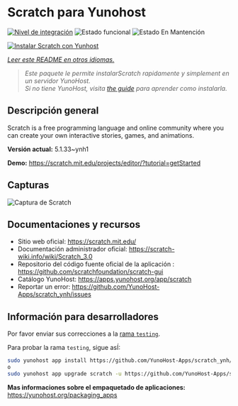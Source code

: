 <!--
Este archivo README esta generado automaticamente<https://github.com/YunoHost/apps/tree/master/tools/readme_generator>
No se debe editar a mano.
-->

# Scratch para Yunohost

[![Nivel de integración](https://apps.yunohost.org/badge/integration/scratch)](https://ci-apps.yunohost.org/ci/apps/scratch/)
![Estado funcional](https://apps.yunohost.org/badge/state/scratch)
![Estado En Mantención](https://apps.yunohost.org/badge/maintained/scratch)

[![Instalar Scratch con Yunhost](https://install-app.yunohost.org/install-with-yunohost.svg)](https://install-app.yunohost.org/?app=scratch)

*[Leer este README en otros idiomas.](./ALL_README.md)*

> *Este paquete le permite instalarScratch rapidamente y simplement en un servidor YunoHost.*  
> *Si no tiene YunoHost, visita [the guide](https://yunohost.org/install) para aprender como instalarla.*

## Descripción general

Scratch is a free programming language and online community where you can create your own interactive stories, games, and animations.

**Versión actual:** 5.1.33~ynh1

**Demo:** <https://scratch.mit.edu/projects/editor/?tutorial=getStarted>

## Capturas

![Captura de Scratch](./doc/screenshots/800px-Scratch_3.0_Éditeur.png)

## Documentaciones y recursos

- Sitio web oficial: <https://scratch.mit.edu/>
- Documentación administrador oficial: <https://scratch-wiki.info/wiki/Scratch_3.0>
- Repositorio del código fuente oficial de la aplicación : <https://github.com/scratchfoundation/scratch-gui>
- Catálogo YunoHost: <https://apps.yunohost.org/app/scratch>
- Reportar un error: <https://github.com/YunoHost-Apps/scratch_ynh/issues>

## Información para desarrolladores

Por favor enviar sus correcciones a la [rama `testing`](https://github.com/YunoHost-Apps/scratch_ynh/tree/testing).

Para probar la rama `testing`, sigue asÍ:

```bash
sudo yunohost app install https://github.com/YunoHost-Apps/scratch_ynh/tree/testing --debug
o
sudo yunohost app upgrade scratch -u https://github.com/YunoHost-Apps/scratch_ynh/tree/testing --debug
```

**Mas informaciones sobre el empaquetado de aplicaciones:** <https://yunohost.org/packaging_apps>
